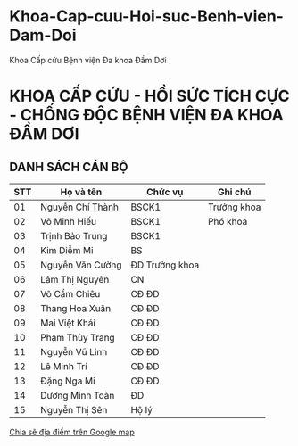 # Khoa-Cap-cuu-Hoi-suc-Benh-vien-Dam-Doi
Khoa Cấp cứu Bệnh viện Đa khoa Đầm Dơi

# KHOA CẤP CỨU - HỒI SỨC TÍCH CỰC - CHỐNG ĐỘC BỆNH VIỆN ĐA KHOA ĐẦM DƠI #

## DANH SÁCH CÁN BỘ ##

STT | Họ và tên | Chức vụ | Ghi chú
-- | -- | -- | -- 
01 | Nguyễn Chí Thành | BSCK1 | Trưởng khoa |  
02 | Võ Minh Hiếu | BSCK1 | Phó khoa |  
03 | Trịnh Bảo Trung | BSCK1 |  |  
04 | Kim Diễm Mi | BS ||
05 | Nguyễn Văn Cường | ĐD Trưởng khoa |  |  
06 | Lâm Thị Nguyên | CN | |  
07 | Võ Cẩm Chiêu | CĐ ĐD | |  
08 | Thang Hoa Xuân | CĐ ĐD | |  
09 | Mai Việt Khái | CĐ ĐD | |  
10 | Phạm Thùy Trang | CĐ ĐD | |  
11 | Nguyễn Vũ Linh | CĐ ĐD | |  
12 | Lê Minh Trí | CĐ ĐD | |  
13 | Đặng Nga Mi | CĐ ĐD | |  
14 | Dương Minh Toàn | ĐD | |  
15 | Nguyễn Thị Sên | Hộ lý | |  

[Chia sẽ địa điểm trên Google map](https://goo.gl/maps/zsLKfy4jcuzFaPQx6)
